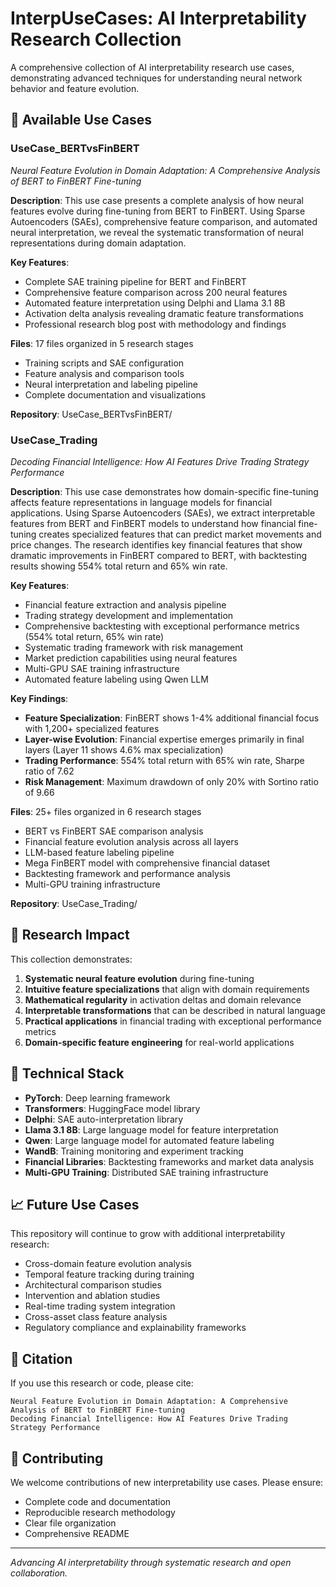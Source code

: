 # InterpUseCases: AI Interpretability Research Collection

A comprehensive collection of AI interpretability research use cases, demonstrating advanced techniques for understanding neural network behavior and feature evolution.

## 📁 **Available Use Cases**

### **UseCase_BERTvsFinBERT**

_Neural Feature Evolution in Domain Adaptation: A Comprehensive Analysis of BERT to FinBERT Fine-tuning_

**Description**: This use case presents a complete analysis of how neural features evolve during fine-tuning from BERT to FinBERT. Using Sparse Autoencoders (SAEs), comprehensive feature comparison, and automated neural interpretation, we reveal the systematic transformation of neural representations during domain adaptation.

**Key Features**:

* Complete SAE training pipeline for BERT and FinBERT
* Comprehensive feature comparison across 200 neural features
* Automated feature interpretation using Delphi and Llama 3.1 8B
* Activation delta analysis revealing dramatic feature transformations
* Professional research blog post with methodology and findings

**Files**: 17 files organized in 5 research stages

* Training scripts and SAE configuration
* Feature analysis and comparison tools
* Neural interpretation and labeling pipeline
* Complete documentation and visualizations

**Repository**: UseCase_BERTvsFinBERT/

### **UseCase_Trading**

_Decoding Financial Intelligence: How AI Features Drive Trading Strategy Performance_

**Description**: This use case demonstrates how domain-specific fine-tuning affects feature representations in language models for financial applications. Using Sparse Autoencoders (SAEs), we extract interpretable features from BERT and FinBERT models to understand how financial fine-tuning creates specialized features that can predict market movements and price changes. The research identifies key financial features that show dramatic improvements in FinBERT compared to BERT, with backtesting results showing 554% total return and 65% win rate.

**Key Features**:

* Financial feature extraction and analysis pipeline
* Trading strategy development and implementation
* Comprehensive backtesting with exceptional performance metrics (554% total return, 65% win rate)
* Systematic trading framework with risk management
* Market prediction capabilities using neural features
* Multi-GPU SAE training infrastructure
* Automated feature labeling using Qwen LLM

**Key Findings**:

* **Feature Specialization**: FinBERT shows 1-4% additional financial focus with 1,200+ specialized features
* **Layer-wise Evolution**: Financial expertise emerges primarily in final layers (Layer 11 shows 4.6% max specialization)
* **Trading Performance**: 554% total return with 65% win rate, Sharpe ratio of 7.62
* **Risk Management**: Maximum drawdown of only 20% with Sortino ratio of 9.66

**Files**: 25+ files organized in 6 research stages

* BERT vs FinBERT SAE comparison analysis
* Financial feature evolution analysis across all layers
* LLM-based feature labeling pipeline
* Mega FinBERT model with comprehensive financial dataset
* Backtesting framework and performance analysis
* Multi-GPU training infrastructure

**Repository**: UseCase_Trading/

## 🎯 **Research Impact**

This collection demonstrates:

1. **Systematic neural feature evolution** during fine-tuning
2. **Intuitive feature specializations** that align with domain requirements
3. **Mathematical regularity** in activation deltas and domain relevance
4. **Interpretable transformations** that can be described in natural language
5. **Practical applications** in financial trading with exceptional performance metrics
6. **Domain-specific feature engineering** for real-world applications

## 🔧 **Technical Stack**

* **PyTorch**: Deep learning framework
* **Transformers**: HuggingFace model library
* **Delphi**: SAE auto-interpretation library
* **Llama 3.1 8B**: Large language model for feature interpretation
* **Qwen**: Large language model for automated feature labeling
* **WandB**: Training monitoring and experiment tracking
* **Financial Libraries**: Backtesting frameworks and market data analysis
* **Multi-GPU Training**: Distributed SAE training infrastructure

## 📈 **Future Use Cases**

This repository will continue to grow with additional interpretability research:

* Cross-domain feature evolution analysis
* Temporal feature tracking during training
* Architectural comparison studies
* Intervention and ablation studies
* Real-time trading system integration
* Cross-asset class feature analysis
* Regulatory compliance and explainability frameworks

## 📝 **Citation**

If you use this research or code, please cite:

```
Neural Feature Evolution in Domain Adaptation: A Comprehensive Analysis of BERT to FinBERT Fine-tuning
Decoding Financial Intelligence: How AI Features Drive Trading Strategy Performance
```

## 🤝 **Contributing**

We welcome contributions of new interpretability use cases. Please ensure:

* Complete code and documentation
* Reproducible research methodology
* Clear file organization
* Comprehensive README

---

_Advancing AI interpretability through systematic research and open collaboration._
